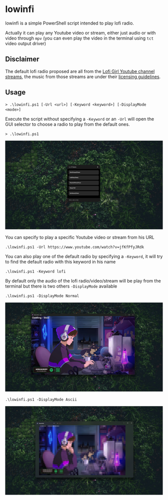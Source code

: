 # lowinfi

lowinfi is a simple PowerShell script intended to play lofi radio.

Actually it can play any Youtube video or stream, either just audio or with video through `mpv` (you can even play the video in the terminal using `tct` video output driver)

## Disclaimer

The default lofi radio proposed are all from the [Lofi Girl Youtube channel streams](https://www.youtube.com/@LofiGirl/streams), the music from those streams are under their [licensing guidelines](https://form.lofigirl.com/CommercialLicense).

## Usage

```PS
> .\lowinfi.ps1 [-Url <url>] [-Keyword <keyword>] [-DisplayMode <mode>]
```

Execute the script without specifying a `-Keyword` or an `-Url` will open the GUI selector to choose a radio to play from the default ones.
```PS
> .\lowinfi.ps1
```
![GUI_selector](./images/GUI_Selector.png)

You can specify to play a specific Youtube video or stream from his URL
```PS
.\lowinfi.ps1 -Url https://www.youtube.com/watch?v=jfKfPfyJRdk
```

You can also play one of the default radio by specifying a `-Keyword`, it will try to find the default radio with this keyword in his name
```PS
.\lowinfi.ps1 -Keyword lofi
```

By default only the audio of the lofi radio/video/stream 
will be play from the terminal but there is two others `-DisplayMode` available
```PS
.\lowinfi.ps1 -DisplayMode Normal
```
![Normal](./images/Normal.png)

```PS
.\lowinfi.ps1 -DisplayMode Ascii
```
![Ascii](./images/Ascii.png)